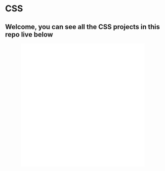# CSS

## Welcome, you can see all the CSS projects in this repo live below

<div align="center">
    <img src="./Planet-Moon/this.svg" width="400" height="400" alt="planet-moon">
</div>
